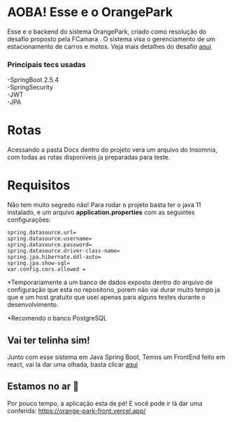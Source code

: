 # AOBA! Esse  e o OrangePark

Esse e o backend do sistema OrangePark, criado como resolução do desafio proposto pela FCamara . 
O sistema visa o gerenciamento de um estacionamento de carros e motos. Veja mais detalhes do desafio [aqui](https://github.com/fcamarasantos/backend-test-java)

### Principais tecs usadas

-SpringBoot 2.5.4  
-SpringSecurity  
-JWT  
-JPA  

# Rotas

Acessando a pasta Docs dentro do projeto vera um arquivo do Insomnia, com todas as rotas disponíveis ja preparadas para teste.

# Requisitos 
Não tem muito segredo não! Para rodar o projeto basta ter o java 11 instalado, e um arquivo **application.properties** com as seguintes configurações:

`spring.datasource.url=`  
`spring.datasource.username=`   
`spring.datasource.password=`  
`spring.datasource.driver-class-name=`  
`spring.jpa.hibernate.ddl-auto=`  
`spring.jpa.show-sql=`  
`var.config.cors.allowed =`  

*Temporariamente a um banco de dados exposto dentro do arquivo de configuração que esta no repositorio, porem não vai durar muito tempo ja que e um host gratuito que usei apenas para alguns testes durante o desenvolvimento.

*Recomendo o banco PostgreSQL

## Vai ter telinha sim! 

Junto com esse sistema em Java Spring Boot, Temos um FrontEnd feito em react, vai la dar uma olhada, basta clicar [aqui](https://github.com/LuizNola/OrangeParkFront)

## Estamos no ar 🤩

Por pouco tempo, a aplicação esta de pé! E você pode ir lá dar uma conferida: https://orange-park-front.vercel.app/
